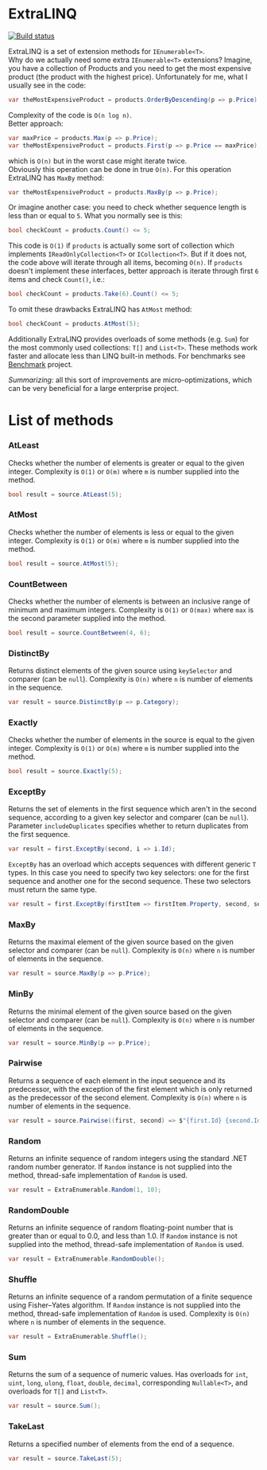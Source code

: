 # ExtraLINQ
[![Build status](https://ci.appveyor.com/api/projects/status/fn3jf7d0p25eo2rl?svg=true)](https://ci.appveyor.com/project/kpol/extralinq)

ExtraLINQ is a set of extension methods for `IEnumerable<T>`.   
Why do we actually need some extra `IEnumerable<T>` extensions? Imagine, you have a collection of Products and you need to get the most expensive product (the product with the highest price). Unfortunately for me, what I usually see in the code:
```csharp
var theMostExpensiveProduct = products.OrderByDescending(p => p.Price).First();
```
Complexity of the code is `O(n log n)`.  
Better approach:
```csharp
var maxPrice = products.Max(p => p.Price);
var theMostExpensiveProduct = products.First(p => p.Price == maxPrice);
```
which is `O(n)` but in the worst case might iterate twice.  
Obviously this operation can be done in true `O(n)`. For this operation ExtraLINQ has `MaxBy` method:
```csharp
var theMostExpensiveProduct = products.MaxBy(p => p.Price);
```
Or imagine another case: you need to check whether sequence length is less than or equal to `5`. What you normally see is this:
```csharp
bool checkCount = products.Count() <= 5;
```
This code is `O(1)` if `products` is actually some sort of collection which implements `IReadOnlyCollection<T>` or `ICollection<T>`. But if it does not, the code above will iterate through all items, becoming `O(n)`.
If `products` doesn't implement these interfaces, better approach is iterate through first `6` items and check `Count()`, i.e.:
```csharp
bool checkCount = products.Take(6).Count() <= 5;
``` 
To omit these drawbacks ExtraLINQ has `AtMost` method:
```csharp
bool checkCount = products.AtMost(5);
```
Additionally ExtraLINQ provides overloads of some methods (e.g. `Sum`) for the most commonly used collections: `T[]` and `List<T>`. These methods work faster and allocate less than LINQ built-in methods. For benchmarks see [Benchmark](https://github.com/kpol/ExtraLINQ/tree/master/src/Benchmark) project.  

*Summarizing:* all this sort of improvements are micro-optimizations, which can be very beneficial for a large enterprise project.

# List of methods
### AtLeast
Checks whether the number of elements is greater or equal to the given integer. Complexity is `O(1)` or `O(m)` where `m` is number supplied into the method.
```csharp
bool result = source.AtLeast(5);
```

### AtMost
Checks whether the number of elements is less or equal to the given integer. Complexity is `O(1)` or `O(m)` where `m` is number supplied into the method.
```csharp
bool result = source.AtMost(5);
```

### CountBetween
Checks whether the number of elements is between an inclusive range of minimum and maximum integers. Complexity is `O(1)` or `O(max)` where `max` is the second parameter supplied into the method.
```csharp
bool result = source.CountBetween(4, 6);
```

### DistinctBy
Returns distinct elements of the given source using `keySelector` and comparer (can be `null`). Complexity is `O(n)` where `n` is number of elements in the sequence.
```csharp
var result = source.DistinctBy(p => p.Category);
```

### Exactly
Checks whether the number of elements in the source is equal to the given integer. Complexity is `O(1)` or `O(m)` where `m` is number supplied into the method.
```csharp
bool result = source.Exactly(5);
```

### ExceptBy
Returns the set of elements in the first sequence which aren't in the second sequence, according to a given key selector and comparer (can be `null`). Parameter `includeDuplicates` specifies whether to return duplicates from the first sequence.
```csharp
var result = first.ExceptBy(second, i => i.Id);
```
`ExceptBy` has an overload which accepts sequences with different generic `T` types. In this case you need to specify two key selectors: one for the first sequence and another one for the second sequence. These two selectors must return the same type.
```csharp
var result = first.ExceptBy(firstItem => firstItem.Property, second, secondItem => secondItem.Property);
```

### MaxBy
Returns the maximal element of the given source based on the given selector and comparer (can be `null`). Complexity is `O(n)` where `n` is number of elements in the sequence.
```csharp
var result = source.MaxBy(p => p.Price);
```

### MinBy
Returns the minimal element of the given source based on the given selector and comparer (can be `null`). Complexity is `O(n)` where `n` is number of elements in the sequence.
```csharp
var result = source.MinBy(p => p.Price);
```

### Pairwise
Returns a sequence of each element in the input sequence and its predecessor, with the exception of the first element which is only returned as the predecessor of the second element. Complexity is `O(n)` where `n` is number of elements in the sequence.
```csharp
var result = source.Pairwise((first, second) => $"{first.Id} {second.Id}");
```

### Random
Returns an infinite sequence of random integers using the standard .NET random number generator. If `Random` instance is not supplied into the method, thread-safe implementation of `Random` is used.
```csharp
var result = ExtraEnumerable.Random(1, 10);
```

### RandomDouble
Returns an infinite sequence of random floating-point number that is greater than or equal to 0.0, and less than 1.0. If `Random` instance is not supplied into the method, thread-safe implementation of `Random` is used.
```csharp
var result = ExtraEnumerable.RandomDouble();
```

### Shuffle
Returns an infinite sequence of a random permutation of a finite sequence using Fisher–Yates algorithm. If `Random` instance is not supplied into the method, thread-safe implementation of `Random` is used. Complexity is `O(n)` where `n` is number of elements in the sequence.
```csharp
var result = ExtraEnumerable.Shuffle();
```

### Sum
Returns the sum of a sequence of numeric values. Has overloads for `int`, `uint`, `long`, `ulong`, `float`, `double`, `decimal`, corresponding `Nullable<T>`, and overloads for `T[]` and `List<T>`.
```csharp
var result = source.Sum();
```

### TakeLast
Returns a specified number of elements from the end of a sequence.
```csharp
var result = source.TakeLast(5);
```
